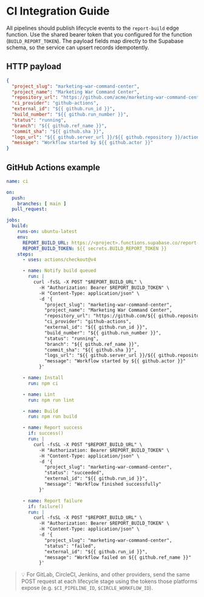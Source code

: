 # CI Integration Guide

All pipelines should publish lifecycle events to the `report-build` edge function. Use the shared bearer token that you configured for the function (`BUILD_REPORT_TOKEN`). The payload fields map directly to the Supabase schema, so the service can upsert records idempotently.

## HTTP payload

```json
{
  "project_slug": "marketing-war-command-center",
  "project_name": "Marketing War Command Center",
  "repository_url": "https://github.com/acme/marketing-war-command-center",
  "ci_provider": "github-actions",
  "external_id": "${{ github.run_id }}",
  "build_number": "${{ github.run_number }}",
  "status": "running",
  "branch": "${{ github.ref_name }}",
  "commit_sha": "${{ github.sha }}",
  "logs_url": "${{ github.server_url }}/${{ github.repository }}/actions/runs/${{ github.run_id }}",
  "message": "Workflow started by ${{ github.actor }}"
}
```

## GitHub Actions example

```yaml
name: ci

on:
  push:
    branches: [ main ]
  pull_request:

jobs:
  build:
    runs-on: ubuntu-latest
    env:
      REPORT_BUILD_URL: https://<project>.functions.supabase.co/report-build
      REPORT_BUILD_TOKEN: ${{ secrets.BUILD_REPORT_TOKEN }}
    steps:
      - uses: actions/checkout@v4

      - name: Notify build queued
        run: |
          curl -fsSL -X POST "$REPORT_BUILD_URL" \
            -H "Authorization: Bearer $REPORT_BUILD_TOKEN" \
            -H "Content-Type: application/json" \
            -d '{
              "project_slug": "marketing-war-command-center",
              "project_name": "Marketing War Command Center",
              "repository_url": "https://github.com/${{ github.repository }}",
              "ci_provider": "github-actions",
              "external_id": "${{ github.run_id }}",
              "build_number": "${{ github.run_number }}",
              "status": "running",
              "branch": "${{ github.ref_name }}",
              "commit_sha": "${{ github.sha }}",
              "logs_url": "${{ github.server_url }}/${{ github.repository }}/actions/runs/${{ github.run_id }}",
              "message": "Workflow started by ${{ github.actor }}"
            }'

      - name: Install
        run: npm ci

      - name: Lint
        run: npm run lint

      - name: Build
        run: npm run build

      - name: Report success
        if: success()
        run: |
          curl -fsSL -X POST "$REPORT_BUILD_URL" \
            -H "Authorization: Bearer $REPORT_BUILD_TOKEN" \
            -H "Content-Type: application/json" \
            -d '{
              "project_slug": "marketing-war-command-center",
              "status": "succeeded",
              "external_id": "${{ github.run_id }}",
              "message": "Workflow finished successfully"
            }'

      - name: Report failure
        if: failure()
        run: |
          curl -fsSL -X POST "$REPORT_BUILD_URL" \
            -H "Authorization: Bearer $REPORT_BUILD_TOKEN" \
            -H "Content-Type: application/json" \
            -d '{
              "project_slug": "marketing-war-command-center",
              "status": "failed",
              "external_id": "${{ github.run_id }}",
              "message": "Workflow failed on ${{ github.ref_name }}"
            }'
```

> 💡 For GitLab, CircleCI, Jenkins, and other providers, send the same POST request at each lifecycle stage using the tokens those platforms expose (e.g. `$CI_PIPELINE_ID`, `$CIRCLE_WORKFLOW_ID`).
